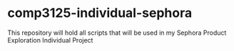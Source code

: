 # comp3125-individual-sephora
This repository will hold all scripts that will be used in my Sephora Product Exploration Individual Project
